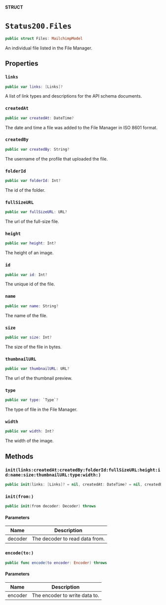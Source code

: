**STRUCT**

# `Status200.Files`

```swift
public struct Files: MailchimpModel
```

An individual file listed in the File Manager.

## Properties
### `links`

```swift
public var links: [Links]?
```

A list of link types and descriptions for the API schema documents.

### `createdAt`

```swift
public var createdAt: DateTime?
```

The date and time a file was added to the File Manager in ISO 8601 format.

### `createdBy`

```swift
public var createdBy: String?
```

The username of the profile that uploaded the file.

### `folderId`

```swift
public var folderId: Int?
```

The id of the folder.

### `fullSizeURL`

```swift
public var fullSizeURL: URL?
```

The url of the full-size file.

### `height`

```swift
public var height: Int?
```

The height of an image.

### `id`

```swift
public var id: Int?
```

The unique id of the file.

### `name`

```swift
public var name: String?
```

The name of the file.

### `size`

```swift
public var size: Int?
```

The size of the file in bytes.

### `thumbnailURL`

```swift
public var thumbnailURL: URL?
```

The url of the thumbnail preview.

### `type`

```swift
public var type: `Type`?
```

The type of file in the File Manager.

### `width`

```swift
public var width: Int?
```

The width of the image.

## Methods
### `init(links:createdAt:createdBy:folderId:fullSizeURL:height:id:name:size:thumbnailURL:type:width:)`

```swift
public init(links: [Links]? = nil, createdAt: DateTime? = nil, createdBy: String? = nil, folderId: Int? = nil, fullSizeURL: URL? = nil, height: Int? = nil, id: Int? = nil, name: String? = nil, size: Int? = nil, thumbnailURL: URL? = nil, type: Type? = nil, width: Int? = nil)
```

### `init(from:)`

```swift
public init(from decoder: Decoder) throws
```

#### Parameters

| Name | Description |
| ---- | ----------- |
| decoder | The decoder to read data from. |

### `encode(to:)`

```swift
public func encode(to encoder: Encoder) throws
```

#### Parameters

| Name | Description |
| ---- | ----------- |
| encoder | The encoder to write data to. |